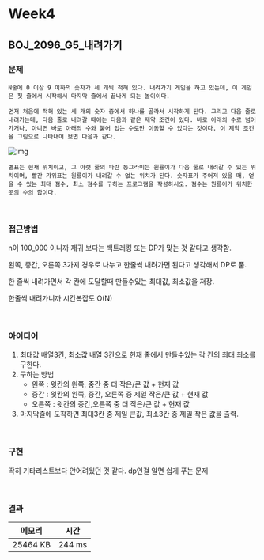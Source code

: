 # Week4

## BOJ_2096_G5_내려가기


### 문제

```
N줄에 0 이상 9 이하의 숫자가 세 개씩 적혀 있다. 내려가기 게임을 하고 있는데, 이 게임은 첫 줄에서 시작해서 마지막 줄에서 끝나게 되는 놀이이다.

먼저 처음에 적혀 있는 세 개의 숫자 중에서 하나를 골라서 시작하게 된다. 그리고 다음 줄로 내려가는데, 다음 줄로 내려갈 때에는 다음과 같은 제약 조건이 있다. 바로 아래의 수로 넘어가거나, 아니면 바로 아래의 수와 붙어 있는 수로만 이동할 수 있다는 것이다. 이 제약 조건을 그림으로 나타내어 보면 다음과 같다.
```
![img](https://www.acmicpc.net/JudgeOnline/upload/201007/down.png)
```
별표는 현재 위치이고, 그 아랫 줄의 파란 동그라미는 원룡이가 다음 줄로 내려갈 수 있는 위치이며, 빨간 가위표는 원룡이가 내려갈 수 없는 위치가 된다. 숫자표가 주어져 있을 때, 얻을 수 있는 최대 점수, 최소 점수를 구하는 프로그램을 작성하시오. 점수는 원룡이가 위치한 곳의 수의 합이다.
```
<br>

### 접근방법
n이 100_000 이니까 재귀 보다는 백트래킹 또는 DP가 맞는 것 같다고 생각함.

왼쪽, 중간, 오른쪽 3가지 경우로 나누고 한줄씩 내려가면 된다고 생각해서 DP로 품.

한 줄씩 내려가면서 각 칸에 도달할때 만들수있는 최대값, 최소값을 저장.

한줄씩 내려가니까 시간복잡도 O(N)


<br>

### 아이디어
1. 최대값 배열3칸, 최소값 배열 3칸으로 현재 줄에서 만들수있는 각 칸의 최대 최소를 구한다.
2. 구하는 방법
    - 왼쪽 : 윗칸의 왼쪽, 중간 중 더 작은/큰 값 + 현재 값
    - 중간 : 윗칸의 왼쪽, 중간, 오른쪽 중 제일 작은/큰 값 + 현재 값
    - 오른쪽 : 윗칸의 중간,오른쪽 중 더 작은/큰 값 + 현재 값
3. 마지막줄에 도착하면 최대3칸 중 제일 큰값, 최소3칸 중 제일 작은 값을 출력.

<br>

### 구현
딱히 기타리스트보다 안어려웠던 것 같다. dp인걸 알면 쉽게 푸는 문제

<br>

### 결과

|메모리|시간|
|:---:|:---:|
|25464 KB|244 ms|
